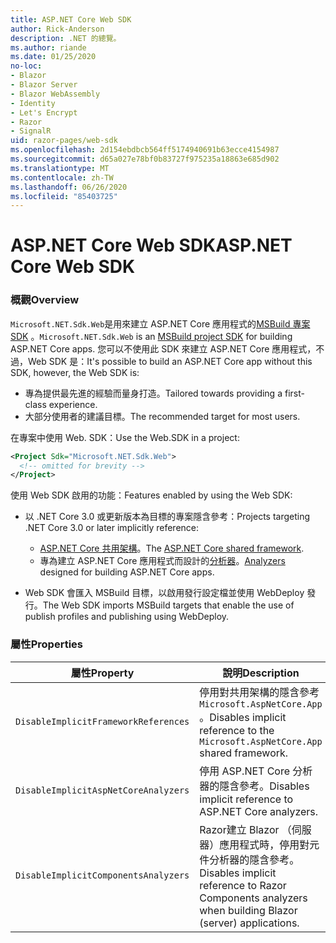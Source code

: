 ```yaml
---
title: ASP.NET Core Web SDK
author: Rick-Anderson
description: .NET 的總覽。
ms.author: riande
ms.date: 01/25/2020
no-loc:
- Blazor
- Blazor Server
- Blazor WebAssembly
- Identity
- Let's Encrypt
- Razor
- SignalR
uid: razor-pages/web-sdk
ms.openlocfilehash: 2d154ebdbcb564ff5174940691b63ecce4154987
ms.sourcegitcommit: d65a027e78bf0b83727f975235a18863e685d902
ms.translationtype: MT
ms.contentlocale: zh-TW
ms.lasthandoff: 06/26/2020
ms.locfileid: "85403725"
---
```

# <a name="aspnet-core-web-sdk"></a><span data-ttu-id="903e3-103">ASP.NET Core Web SDK</span><span class="sxs-lookup"><span data-stu-id="903e3-103">ASP.NET Core Web SDK</span></span>

### <a name="overview"></a><span data-ttu-id="903e3-104">概觀</span><span class="sxs-lookup"><span data-stu-id="903e3-104">Overview</span></span>

<span data-ttu-id="903e3-105">`Microsoft.NET.Sdk.Web`是用來建立 ASP.NET Core 應用程式的[MSBuild 專案 SDK](https://docs.microsoft.com/visualstudio/msbuild/how-to-use-project-sdk) 。</span><span class="sxs-lookup"><span data-stu-id="903e3-105">`Microsoft.NET.Sdk.Web` is an [MSBuild project SDK](https://docs.microsoft.com/visualstudio/msbuild/how-to-use-project-sdk) for building ASP.NET Core apps.</span></span> <span data-ttu-id="903e3-106">您可以不使用此 SDK 來建立 ASP.NET Core 應用程式，不過，Web SDK 是：</span><span class="sxs-lookup"><span data-stu-id="903e3-106">It's possible to build an ASP.NET Core app without this SDK, however, the Web SDK is:</span></span>

* <span data-ttu-id="903e3-107">專為提供最先進的經驗而量身打造。</span><span class="sxs-lookup"><span data-stu-id="903e3-107">Tailored towards providing a first-class experience.</span></span>
* <span data-ttu-id="903e3-108">大部分使用者的建議目標。</span><span class="sxs-lookup"><span data-stu-id="903e3-108">The recommended target for most users.</span></span>

<span data-ttu-id="903e3-109">在專案中使用 Web. SDK：</span><span class="sxs-lookup"><span data-stu-id="903e3-109">Use the Web.SDK in a project:</span></span>

  ```xml
  <Project Sdk="Microsoft.NET.Sdk.Web">
    <!-- omitted for brevity -->
  </Project>
  ```

<span data-ttu-id="903e3-110">使用 Web SDK 啟用的功能：</span><span class="sxs-lookup"><span data-stu-id="903e3-110">Features enabled by using the Web SDK:</span></span>

* <span data-ttu-id="903e3-111">以 .NET Core 3.0 或更新版本為目標的專案隱含參考：</span><span class="sxs-lookup"><span data-stu-id="903e3-111">Projects targeting .NET Core 3.0 or later implicitly reference:</span></span>

  * <span data-ttu-id="903e3-112">[ASP.NET Core 共用架構](xref:fundamentals/metapackage-app)。</span><span class="sxs-lookup"><span data-stu-id="903e3-112">The [ASP.NET Core shared framework](xref:fundamentals/metapackage-app).</span></span>
  * <span data-ttu-id="903e3-113">專為建立 ASP.NET Core 應用程式而設計的[分析器](/visualstudio/extensibility/getting-started-with-roslyn-analyzers)。</span><span class="sxs-lookup"><span data-stu-id="903e3-113">[Analyzers](/visualstudio/extensibility/getting-started-with-roslyn-analyzers) designed for building ASP.NET Core apps.</span></span>
* <span data-ttu-id="903e3-114">Web SDK 會匯入 MSBuild 目標，以啟用發行設定檔並使用 WebDeploy 發行。</span><span class="sxs-lookup"><span data-stu-id="903e3-114">The Web SDK imports MSBuild targets that enable the use of publish profiles and publishing using WebDeploy.</span></span>

### <a name="properties"></a><span data-ttu-id="903e3-115">屬性</span><span class="sxs-lookup"><span data-stu-id="903e3-115">Properties</span></span>

| <span data-ttu-id="903e3-116">屬性</span><span class="sxs-lookup"><span data-stu-id="903e3-116">Property</span></span> | <span data-ttu-id="903e3-117">說明</span><span class="sxs-lookup"><span data-stu-id="903e3-117">Description</span></span> |
| -------- | ----------- |
| `DisableImplicitFrameworkReferences` | <span data-ttu-id="903e3-118">停用對共用架構的隱含參考 `Microsoft.AspNetCore.App` 。</span><span class="sxs-lookup"><span data-stu-id="903e3-118">Disables implicit reference to the `Microsoft.AspNetCore.App` shared framework.</span></span> |
| `DisableImplicitAspNetCoreAnalyzers` | <span data-ttu-id="903e3-119">停用 ASP.NET Core 分析器的隱含參考。</span><span class="sxs-lookup"><span data-stu-id="903e3-119">Disables implicit reference to ASP.NET Core analyzers.</span></span> |
| `DisableImplicitComponentsAnalyzers` | <span data-ttu-id="903e3-120">Razor建立 Blazor （伺服器）應用程式時，停用對元件分析器的隱含參考。</span><span class="sxs-lookup"><span data-stu-id="903e3-120">Disables implicit reference to Razor Components analyzers when building Blazor (server) applications.</span></span> |
